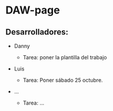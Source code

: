 # DAW-page
## Desarrolladores:
- Danny
    - Tarea: poner la plantilla del trabajo

- Luis
    - Tarea: Poner sábado 25 octubre.
- ...
    - Tarea: ...

